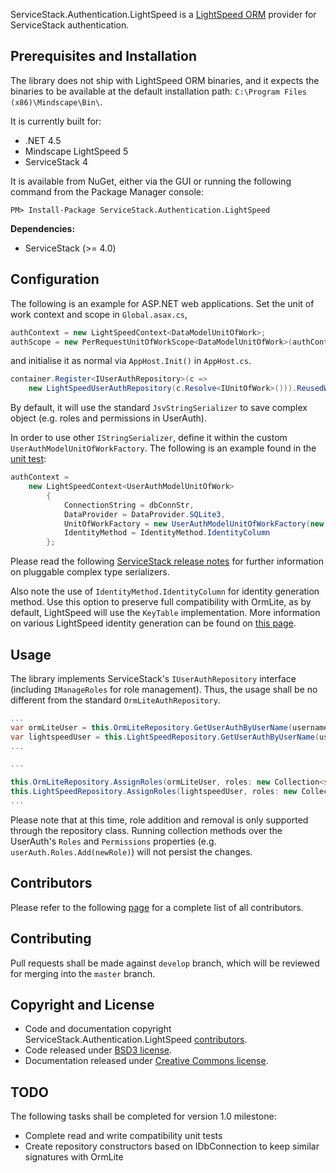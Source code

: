 ServiceStack.Authentication.LightSpeed is a [LightSpeed ORM](http://www.mindscapehq.com/products/lightspeed) provider for ServiceStack authentication.

## Prerequisites and Installation
The library does not ship with LightSpeed ORM binaries, and it expects the binaries to be available at the default installation path: `C:\Program Files (x86)\Mindscape\Bin\`.

It is currently built for:
  * .NET 4.5
  * Mindscape LightSpeed 5
  * ServiceStack 4

It is available from NuGet, either via the GUI or running the following command from the Package Manager console:

```
PM> Install-Package ServiceStack.Authentication.LightSpeed
```

**Dependencies:**

  * ServiceStack (>= 4.0)

## Configuration
The following is an example for ASP.NET web applications. Set the unit of work context and scope in `Global.asax.cs`,

```C#
authContext = new LightSpeedContext<DataModelUnitOfWork>;
authScope = new PerRequestUnitOfWorkScope<DataModelUnitOfWork>(authContext);
```

and initialise it as normal via `AppHost.Init()` in `AppHost.cs`.

```C#
container.Register<IUserAuthRepository>(c =>
    new LightSpeedUserAuthRepository(c.Resolve<IUnitOfWork>())).ReusedWithin(ReuseScope.Request);
```

By default, it will use the standard `JsvStringSerializer` to save complex object (e.g. roles and permissions in UserAuth).

In order to use other `IStringSerializer`, define it within the custom `UserAuthModelUnitOfWorkFactory`. The following is an example found in the [unit test](/blob/master/tests/ServiceStack.Authentication.LightSpeedTests/LightSpeedAuthProviderReadCompatibilityTest.cs):

```C#
authContext =
    new LightSpeedContext<UserAuthModelUnitOfWork>
        {
            ConnectionString = dbConnStr,
            DataProvider = DataProvider.SQLite3,
            UnitOfWorkFactory = new UserAuthModelUnitOfWorkFactory(new JsvStringSerializer()),
            IdentityMethod = IdentityMethod.IdentityColumn
        };
```

Please read the following [ServiceStack release notes](https://github.com/ServiceStack/ServiceStack/blob/081842d11c5dcf304a89f65e4491a9e92718d038/release-notes.md#pluggable-complex-type-serializers) for further information on pluggable complex type serializers.

Also note the use of `IdentityMethod.IdentityColumn` for identity generation method. Use this option to preserve full compatibility with OrmLite, as by default, LightSpeed will use the `KeyTable` implementation. More information on various LightSpeed identity generation can be found on [this page](http://www.mindscapehq.com/documentation/lightspeed/Controlling-the-Database-Mapping/Identity-Generation).

## Usage
The library implements ServiceStack's `IUserAuthRepository` interface (including `IManageRoles` for role management). Thus, the usage shall be no different from the standard `OrmLiteAuthRepository`.

```C#
...
var ormLiteUser = this.OrmLiteRepository.GetUserAuthByUserName(username);
var lightspeedUser = this.LightSpeedRepository.GetUserAuthByUserName(username);
...
```

```C#
...

this.OrmLiteRepository.AssignRoles(ormLiteUser, roles: new Collection<string> { "SuperAdmin" });
this.LightSpeedRepository.AssignRoles(lightspeedUser, roles: new Collection<string> { "SuperAdmin" });
...
```

Please note that at this time, role addition and removal is only supported through the repository class. Running collection methods over the UserAuth's `Roles` and `Permissions` properties (e.g. `userAuth.Roles.Add(newRole)`) will not persist the changes.    

## Contributors
Please refer to the following [page](/Contributors.md) for a complete list of all contributors.

## Contributing
Pull requests shall be made against `develop` branch, which will be reviewed for merging into the `master` branch.

## Copyright and License
  * Code and documentation copyright ServiceStack.Authentication.LightSpeed [contributors](/blob/master/Contributors.md).
  * Code released under [BSD3 license](/blob/master/License.txt).
  * Documentation released under [Creative Commons license](/blob/master/LicenseDocs.txt).

## TODO
The following tasks shall be completed for version 1.0 milestone:
  * Complete read and write compatibility unit tests
  * Create repository constructors based on IDbConnection to keep similar signatures with OrmLite 